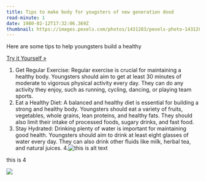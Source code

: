 ```yaml
---
title: Tips to make body for yougsters of new generation dood
read-minute: 1
date: 1980-02-12T17:32:06.369Z
thumbnail: https://images.pexels.com/photos/1431283/pexels-photo-1431283.jpeg?auto=compress&cs=tinysrgb&w=600
---
```

<!--StartFragment-->

Here are some tips to help youngsters build a healthy

[Try it Yourself »](https://www.w3schools.com/tags/tryit.asp?filename=tryhtml_image_test)

<!--StartFragment-->

1. Get Regular Exercise: Regular exercise is crucial for maintaining a healthy body. Youngsters should aim to get at least 30 minutes of moderate to vigorous physical activity every day. They can do any activity they enjoy, such as running, cycling, dancing, or playing team sports.
2. Eat a Healthy Diet: A balanced and healthy diet is essential for building a strong and healthy body. Youngsters should eat a variety of fruits, vegetables, whole grains, lean proteins, and healthy fats. They should also limit their intake of processed foods, sugary drinks, and fast food.
3. Stay Hydrated: Drinking plenty of water is important for maintaining good health. Youngsters should aim to drink at least eight glasses of water every day. They can also drink other fluids like milk, herbal tea, and natural juices. 4.![this is  alt text](https://external-content.duckduckgo.com/iu/?u=https%3A%2F%2Ftse3.mm.bing.net%2Fth%3Fid%3DOIP.hRPQWExY1-WaMhSJKWJGbAHaE8%26pid%3DApi&f=1&ipt=309e3e2dea46877eb14ae86d4e1e54e549cda218417ea00bc9ad7de26e0cff6c&ipo=images "alt text")

t﻿his is 4

<!--EndFragment-->

 ![](https://external-content.duckduckgo.com/iu/?u=https%3A%2F%2Ftse3.mm.bing.net%2Fth%3Fid%3DOIP.hRPQWExY1-WaMhSJKWJGbAHaE8%26pid%3DApi&f=1&ipt=309e3e2dea46877eb14ae86d4e1e54e549cda218417ea00bc9ad7de26e0cff6c&ipo=images)

<!--EndFragment-->